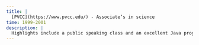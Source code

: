 ```yaml
---
title: |
  [PVCC](https://www.pvcc.edu/) - Associate’s in science
time: 1999-2001
description: |
  Highlights include a public speaking class and an excellent Java programming class, my introduction to object-oriented programming. I have such fond memories of the teachers here and their dedicated enthusiasm.
---
```

